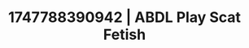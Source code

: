 ---
categories:
- Babysitter scenario
- Dominant softness
- Erotic photography
- Hand over mouth play
- Cheerleader roleplay
image: /assets/images/1747788390942.jpg
layout: post
seo:
  description: Featured content with high-quality ABDL Play, Scat Fetish. HD images
    available.
  keywords: ABDL Play, Scat Fetish
  og_image: /assets/images/1747788390942.jpg
  schema_type: VisualArtwork
tags:
- '#1747788390942'
- Scat Fetish
- ABDL Play
title: 1747788390942 | ABDL Play Scat Fetish
---